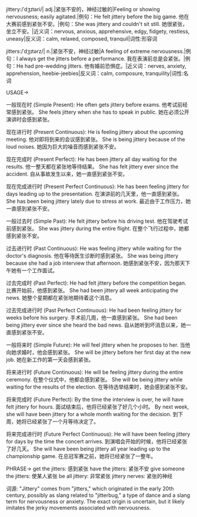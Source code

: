jittery:/ˈdʒɪtəri/| adj.|紧张不安的，神经过敏的|Feeling or showing nervousness; easily agitated.|例句：He felt jittery before the big game.  他在大赛前感到紧张不安。|例句：She was jittery and couldn't sit still. 她很紧张，坐立不安。|近义词：nervous, anxious, apprehensive, edgy, fidgety, restless, uneasy|反义词：calm, relaxed, composed, tranquil|词性:形容词

jitters:/ˈdʒɪtərz/| n.|紧张不安，神经过敏|A feeling of extreme nervousness.|例句：I always get the jitters before a performance. 我在表演前总是会紧张。|例句：He had pre-wedding jitters. 他有婚前恐惧症。|近义词：nerves, anxiety, apprehension, heebie-jeebies|反义词：calm, composure, tranquility|词性:名词


USAGE->

一般现在时 (Simple Present):
He often gets jittery before exams. 他考试前经常感到紧张。
She feels jittery when she has to speak in public.  她在必须公开演讲时会感到紧张。

现在进行时 (Present Continuous):
He is feeling jittery about the upcoming meeting. 他对即将到来的会议感到紧张。
She is being jittery because of the loud noises.  她因为巨大的噪音而感到紧张不安。

现在完成时 (Present Perfect):
He has been jittery all day waiting for the results. 他一整天都在紧张地等待结果。
She has felt jittery ever since the accident. 自从事故发生以来，她一直感到紧张不安。

现在完成进行时 (Present Perfect Continuous):
He has been feeling jittery for days leading up to the presentation.  在演讲前的几天里，他一直感到紧张。
She has been being jittery lately due to stress at work. 最近由于工作压力，她一直感到紧张不安。

一般过去时 (Simple Past):
He felt jittery before his driving test. 他在驾驶考试前感到紧张。
She was jittery during the entire flight.  在整个飞行过程中，她都感到紧张不安。

过去进行时 (Past Continuous):
He was feeling jittery while waiting for the doctor's diagnosis.  他在等待医生诊断时感到紧张。
She was being jittery because she had a job interview that afternoon. 她感到紧张不安，因为那天下午她有一个工作面试。

过去完成时 (Past Perfect):
He had felt jittery before the competition began. 比赛开始前，他感到紧张。
She had been jittery all week anticipating the news.  她整个星期都在紧张地期待着这个消息。

过去完成进行时 (Past Perfect Continuous):
He had been feeling jittery for weeks before his surgery.  手术前几周，他一直感到紧张。
She had been being jittery ever since she heard the bad news. 自从她听到坏消息以来，她一直感到紧张不安。

一般将来时 (Simple Future):
He will feel jittery when he proposes to her.  当他向她求婚时，他会感到紧张。
She will be jittery before her first day at the new job.  她在新工作的第一天会感到紧张。

将来进行时 (Future Continuous):
He will be feeling jittery during the entire ceremony. 在整个仪式中，他都会感到紧张。
She will be being jittery while waiting for the results of the election.  在等待选举结果时，她会感到紧张不安。

将来完成时 (Future Perfect):
By the time the interview is over, he will have felt jittery for hours.  面试结束后，他将已经紧张了好几个小时。
By next week, she will have been jittery for a whole month waiting for the decision. 到下周，她将已经紧张了一个月等待决定了。

将来完成进行时 (Future Perfect Continuous):
He will have been feeling jittery for days by the time the concert arrives. 到演唱会开始的时候，他将已经紧张了好几天。
She will have been being jittery all year leading up to the championship game.  在总冠军赛之前，她将已经紧张了一整年。



PHRASE->
get the jitters: 感到紧张
have the jitters: 紧张不安
give someone the jitters: 使某人紧张
be all jittery: 非常紧张
jittery nerves: 紧张的神经


词源:  "Jittery" comes from "jitters," which originated in the early 20th century, possibly as slang related to "jitterbug," a type of dance and a slang term for nervousness or anxiety.  The exact origin is uncertain, but it likely imitates the jerky movements associated with nervousness.
